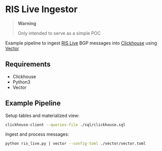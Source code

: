# RIS Live Ingestor

> **Warning**
> 
> Only intended to serve as a simple POC

Example pipeline to ingest [RIS Live](https://ris-live.ripe.net/) BGP messages into [Clickhouse](https://clickhouse.com/) using [Vector](https://vector.dev/)

## Requirements

- Clickhouse
- Python3
- Vector

## Example Pipeline

Setup tables and materialized view:

```bash
clickhouse-client --queries-file ./sql/clickhouse.sql
```

Ingest and process messages:

```bash
python ris_live.py | vector --config-toml ./vector/vector.toml
```
